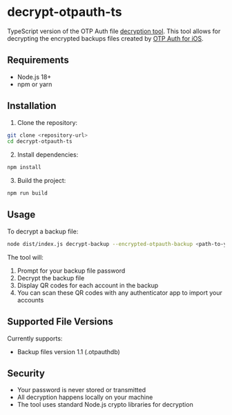 # decrypt-otpauth-ts

TypeScript version of the OTP Auth file [decryption tool](https://github.com/CooperRS/decrypt-otpauth-files). This tool allows for decrypting the encrypted backups files created by [OTP Auth for iOS](http://cooperrs.de/otpauth.html).

## Requirements

- Node.js 18+ 
- npm or yarn

## Installation

1. Clone the repository:
```bash
git clone <repository-url>
cd decrypt-otpauth-ts
```

2. Install dependencies:
```bash
npm install
```

3. Build the project:
```bash
npm run build
```

## Usage

To decrypt a backup file:
```bash
node dist/index.js decrypt-backup --encrypted-otpauth-backup <path-to-your-backup.otpauthdb>
```

The tool will:
1. Prompt for your backup file password
2. Decrypt the backup file
3. Display QR codes for each account in the backup
4. You can scan these QR codes with any authenticator app to import your accounts

## Supported File Versions

Currently supports:
- Backup files version 1.1 (.otpauthdb)

## Security

- Your password is never stored or transmitted
- All decryption happens locally on your machine
- The tool uses standard Node.js crypto libraries for decryption
